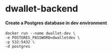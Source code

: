 # dwallet-backend

#### Create a Postgres database in dev environment

```
docker run --name dwallet-dev \
-e POSTGRES_PASSWORD=dwalletdev \
-p 532:5432 \
-d postgres
```
